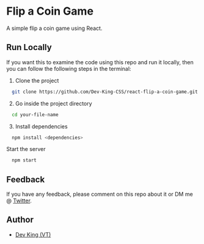 # Flip a Coin Game

A simple flip a coin game using React.

## Run Locally

If you want this to examine the code using this repo and run
it locally, then you can follow the following steps in the terminal:

1. Clone the project

```bash
  git clone https://github.com/Dev-King-CSS/react-flip-a-coin-game.git
```

2. Go inside the project directory

```bash
  cd your-file-name
```

3. Install dependencies

```bash
  npm install <dependencies>
```

Start the server

```bash
  npm start
```

## Feedback

If you have any feedback, please comment on this repo about it or DM
me @ [Twitter](https://twitter.com/__devking__).

## Author

- [Dev King (VT)](https://bit.ly/3eIUZs5)
